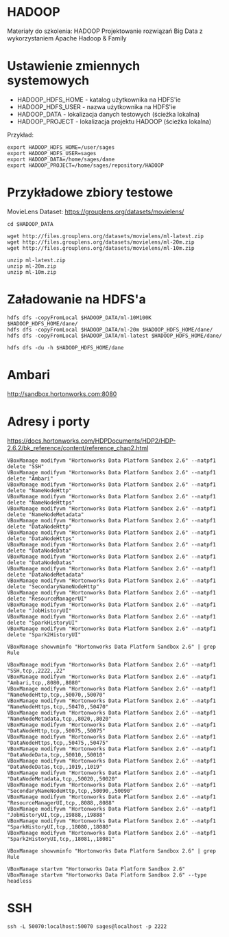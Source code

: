 # HADOOP
Materiały do szkolenia: HADOOP Projektowanie rozwiązań Big Data z wykorzystaniem Apache Hadoop &amp; Family

# Ustawienie zmiennych systemowych

* HADOOP_HDFS_HOME - katalog użytkownika na HDFS'ie
* HADOOP_HDFS_USER - nazwa użytkownika na HDFS'ie
* HADOOP_DATA - lokalizacja danych testowych (ścieżka lokalna)
* HADOOP_PROJECT - lokalizacja projektu HADOOP (ścieżka lokalna)

Przykład:

```
export HADOOP_HDFS_HOME=/user/sages
export HADOOP_HDFS_USER=sages
export HADOOP_DATA=/home/sages/dane
export HADOOP_PROJECT=/home/sages/repository/HADOOP
```

# Przykładowe zbiory testowe

MovieLens Dataset: https://grouplens.org/datasets/movielens/

```
cd $HADOOP_DATA

wget http://files.grouplens.org/datasets/movielens/ml-latest.zip
wget http://files.grouplens.org/datasets/movielens/ml-20m.zip
wget http://files.grouplens.org/datasets/movielens/ml-10m.zip

unzip ml-latest.zip
unzip ml-20m.zip
unzip ml-10m.zip
```

# Załadowanie na HDFS'a
~~~
hdfs dfs -copyFromLocal $HADOOP_DATA/ml-10M100K $HADOOP_HDFS_HOME/dane/
hdfs dfs -copyFromLocal $HADOOP_DATA/ml-20m $HADOOP_HDFS_HOME/dane/
hdfs dfs -copyFromLocal $HADOOP_DATA/ml-latest $HADOOP_HDFS_HOME/dane/

hdfs dfs -du -h $HADOOP_HDFS_HOME/dane
~~~

# Ambari

http://sandbox.hortonworks.com:8080

# Adresy i porty

https://docs.hortonworks.com/HDPDocuments/HDP2/HDP-2.6.2/bk_reference/content/reference_chap2.html

~~~
VBoxManage modifyvm "Hortonworks Data Platform Sandbox 2.6" --natpf1 delete "SSH"
VBoxManage modifyvm "Hortonworks Data Platform Sandbox 2.6" --natpf1 delete "Ambari"
VBoxManage modifyvm "Hortonworks Data Platform Sandbox 2.6" --natpf1 delete "NameNodeHttp"
VBoxManage modifyvm "Hortonworks Data Platform Sandbox 2.6" --natpf1 delete "NameNodeHttps"
VBoxManage modifyvm "Hortonworks Data Platform Sandbox 2.6" --natpf1 delete "NameNodeMetadata"
VBoxManage modifyvm "Hortonworks Data Platform Sandbox 2.6" --natpf1 delete "DataNodeHttp"
VBoxManage modifyvm "Hortonworks Data Platform Sandbox 2.6" --natpf1 delete "DataNodeHttps"
VBoxManage modifyvm "Hortonworks Data Platform Sandbox 2.6" --natpf1 delete "DataNodeData"
VBoxManage modifyvm "Hortonworks Data Platform Sandbox 2.6" --natpf1 delete "DataNodeDatas"
VBoxManage modifyvm "Hortonworks Data Platform Sandbox 2.6" --natpf1 delete "DataNodeMetadata"
VBoxManage modifyvm "Hortonworks Data Platform Sandbox 2.6" --natpf1 delete "SecondaryNameNodeHttp"
VBoxManage modifyvm "Hortonworks Data Platform Sandbox 2.6" --natpf1 delete "ResourceManagerUI"
VBoxManage modifyvm "Hortonworks Data Platform Sandbox 2.6" --natpf1 delete "JobHistoryUI"
VBoxManage modifyvm "Hortonworks Data Platform Sandbox 2.6" --natpf1 delete "SparkHistoryUI"
VBoxManage modifyvm "Hortonworks Data Platform Sandbox 2.6" --natpf1 delete "Spark2HistoryUI"

VBoxManage showvminfo "Hortonworks Data Platform Sandbox 2.6" | grep Rule

VBoxManage modifyvm "Hortonworks Data Platform Sandbox 2.6" --natpf1 "SSH,tcp,,2222,,22"
VBoxManage modifyvm "Hortonworks Data Platform Sandbox 2.6" --natpf1 "Ambari,tcp,,8080,,8080"
VBoxManage modifyvm "Hortonworks Data Platform Sandbox 2.6" --natpf1 "NameNodeHttp,tcp,,50070,,50070"
VBoxManage modifyvm "Hortonworks Data Platform Sandbox 2.6" --natpf1 "NameNodeHttps,tcp,,50470,,50470"
VBoxManage modifyvm "Hortonworks Data Platform Sandbox 2.6" --natpf1 "NameNodeMetadata,tcp,,8020,,8020"
VBoxManage modifyvm "Hortonworks Data Platform Sandbox 2.6" --natpf1 "DataNodeHttp,tcp,,50075,,50075"
VBoxManage modifyvm "Hortonworks Data Platform Sandbox 2.6" --natpf1 "DataNodeHttps,tcp,,50475,,50475"
VBoxManage modifyvm "Hortonworks Data Platform Sandbox 2.6" --natpf1 "DataNodeData,tcp,,50010,,50010"
VBoxManage modifyvm "Hortonworks Data Platform Sandbox 2.6" --natpf1 "DataNodeDatas,tcp,,1019,,1019"
VBoxManage modifyvm "Hortonworks Data Platform Sandbox 2.6" --natpf1 "DataNodeMetadata,tcp,,50020,,50020"
VBoxManage modifyvm "Hortonworks Data Platform Sandbox 2.6" --natpf1 "SecondaryNameNodeHttp,tcp,,50090,,50090"
VBoxManage modifyvm "Hortonworks Data Platform Sandbox 2.6" --natpf1 "ResourceManagerUI,tcp,,8088,,8088"
VBoxManage modifyvm "Hortonworks Data Platform Sandbox 2.6" --natpf1 "JobHistoryUI,tcp,,19888,,19888"
VBoxManage modifyvm "Hortonworks Data Platform Sandbox 2.6" --natpf1 "SparkHistoryUI,tcp,,18080,,18080"
VBoxManage modifyvm "Hortonworks Data Platform Sandbox 2.6" --natpf1 "Spark2HistoryUI,tcp,,18081,,18081"

VBoxManage showvminfo "Hortonworks Data Platform Sandbox 2.6" | grep Rule

VBoxManage startvm "Hortonworks Data Platform Sandbox 2.6"
VBoxManage startvm "Hortonworks Data Platform Sandbox 2.6" --type headless
~~~

# SSH

~~~
ssh -L 50070:localhost:50070 sages@localhost -p 2222
~~~